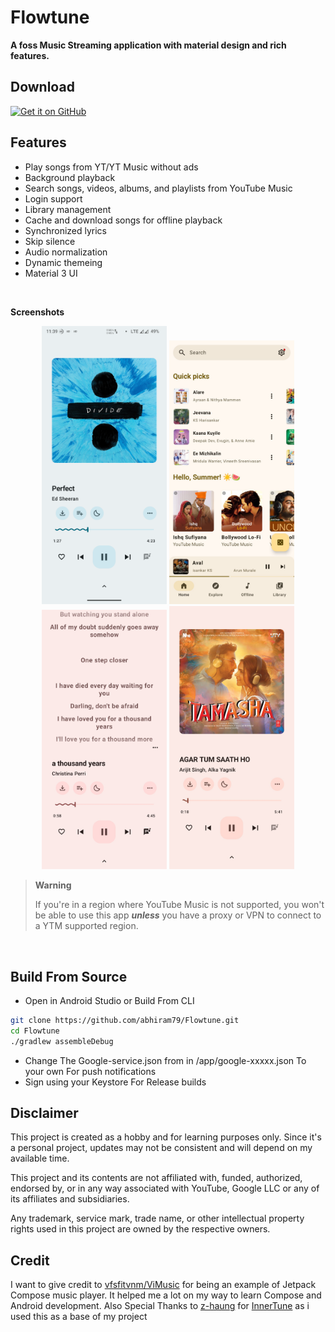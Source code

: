# Flowtune 
<B>A foss Music Streaming application with material design and rich features.
</B>

## Download
[<img src="https://github.com/machiav3lli/oandbackupx/blob/034b226cea5c1b30eb4f6a6f313e4dadcbb0ece4/badge_github.png" alt="Get it on GitHub" height="80">](https://github.com/abhiram79/Flowtune/releases/latest)


## Features 
- Play songs from YT/YT Music without ads
- Background playback
- Search songs, videos, albums, and playlists from YouTube Music
- Login support
- Library management
- Cache and download songs for offline playback
- Synchronized lyrics
- Skip silence
- Audio normalization
- Dynamic themeing
- Material 3 UI
<br>

**Screenshots**
<p align="center">
  <img src="/images/s1.png" width="200"/>
  <img src="images/s2.jpg" width="200"/>
  <img src="/images/s3.jpg" width="200"/>
  <img src="/images/s4.jpg" width="200"/>
</p>


> **Warning**
>
>If you're in a region where YouTube Music is not supported, you won't be able to use this app
***unless*** you have a proxy or VPN to connect to a YTM supported region.
<br>

## Build From Source

- Open in Android Studio or Build From CLI
```bash
git clone https://github.com/abhiram79/Flowtune.git
cd Flowtune
./gradlew assembleDebug
```
- Change The Google-service.json from in /app/google-xxxxx.json To your own For push notifications
- Sign using your Keystore For Release builds

## Disclaimer

This project is created as a hobby and for learning purposes only. Since it's a personal project, updates may not be consistent and will depend on my available time.

This project and its contents are not affiliated with, funded, authorized, endorsed by, or in any
way associated with YouTube, Google LLC or any of its affiliates and subsidiaries.

Any trademark, service mark, trade name, or other intellectual property rights used in this project
are owned by the respective owners.
<br>

## Credit

I want to give credit to [vfsfitvnm/ViMusic](https://github.com/vfsfitvnm/ViMusic) for being an
example of Jetpack Compose music player. It helped me a lot on my way to learn Compose and
Android development.
Also Special Thanks to [z-haung](https://github.com/z-huang) for [InnerTune](https://github.com/z-huang/InnerTune) as i used this as a base of my project
